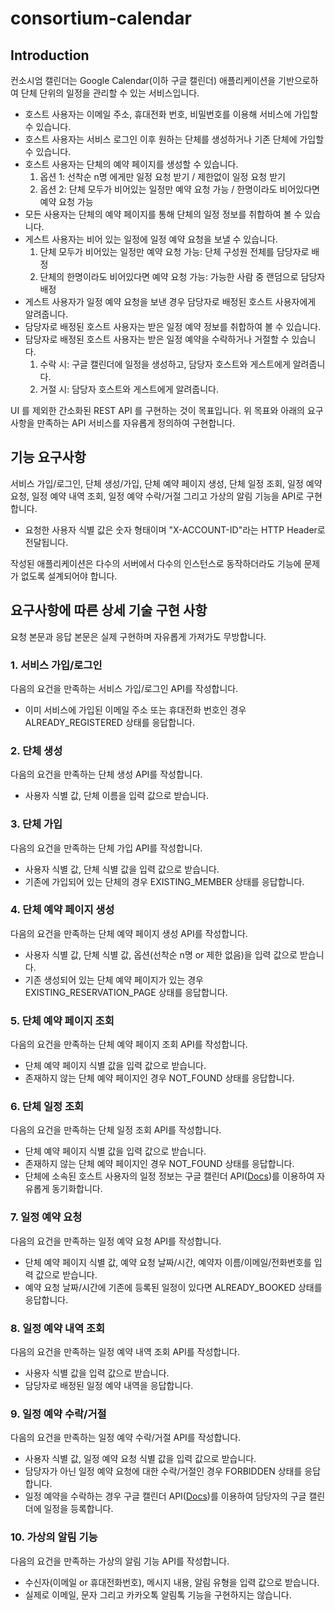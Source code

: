 # consortium-calendar

## Introduction

컨소시엄 캘린더는 Google Calendar(이하 구글 캘린더) 애플리케이션을 기반으로하여 단체 단위의 일정을 관리할 수 있는 서비스입니다.

- 호스트 사용자는 이메일 주소, 휴대전화 번호, 비밀번호를 이용해 서비스에 가입할 수 있습니다.
- 호스트 사용자는 서비스 로그인 이후 원하는 단체를 생성하거나 기존 단체에 가입할 수 있습니다.
- 호스트 사용자는 단체의 예약 페이지를 생성할 수 있습니다.
    1) 옵션 1: 선착순 n명 에게만 일정 요청 받기 / 제한없이 일정 요청 받기
    2) 옵션 2: 단체 모두가 비어있는 일정만 예약 요청 가능 / 한명이라도 비어있다면 예약 요청 가능
- 모든 사용자는 단체의 예약 페이지를 통해 단체의 일정 정보를 취합하여 볼 수 있습니다.
- 게스트 사용자는 비어 있는 일정에 일정 예약 요청을 보낼 수 있습니다.
    1) 단체 모두가 비어있는 일정만 예약 요청 가능: 단체 구성원 전체를 담당자로 배정
    2) 단체의 한명이라도 비어있다면 예약 요청 가능: 가능한 사람 중 랜덤으로 담당자 배정
- 게스트 사용자가 일정 예약 요청을 보낸 경우 담당자로 배정된 호스트 사용자에게 알려줍니다.
- 담당자로 배정된 호스트 사용자는 받은 일정 예약 정보를 취합하여 볼 수 있습니다.
- 담당자로 배정된 호스트 사용자는 받은 일정 예약을 수락하거나 거절할 수 있습니다.
    1) 수락 시: 구글 캘린더에 일정을 생성하고, 담당자 호스트와 게스트에게 알려줍니다.
    2) 거절 시: 담당자 호스트와 게스트에게 알려줍니다.

UI 를 제외한 간소화된 REST API 를 구현하는 것이 목표입니다. 위 목표와 아래의 요구사항을 만족하는 API 서비스를 자유롭게 정의하여 구현합니다.

## 기능 요구사항

서비스 가입/로그인, 단체 생성/가입, 단체 예약 페이지 생성, 단체 일정 조회, 일정 예약 요청, 일정 예약 내역 조회, 일정 예약 수락/거절 그리고 가상의 알림 기능을 API로 구현합니다.

- 요청한 사용자 식별 값은 숫자 형태이며 "X-ACCOUNT-ID"라는 HTTP Header로 전달됩니다.

작성된 애플리케이션은 다수의 서버에서 다수의 인스턴스로 동작하더라도 기능에 문제가 없도록 설계되어야 합니다.

## 요구사항에 따른 상세 기술 구현 사항

요청 본문과 응답 본문은 실제 구현하며 자유롭게 가져가도 무방합니다.

### 1. 서비스 가입/로그인

다음의 요건을 만족하는 서비스 가입/로그인 API를 작성합니다.

- 이미 서비스에 가입된 이메일 주소 또는 휴대전화 번호인 경우 ALREADY_REGISTERED 상태를 응답합니다.

### 2. 단체 생성

다음의 요건을 만족하는 단체 생성 API를 작성합니다.

- 사용자 식별 값, 단체 이름을 입력 값으로 받습니다.

### 3. 단체 가입

다음의 요건을 만족하는 단체 가입 API를 작성합니다.

- 사용자 식별 값, 단체 식별 값을 입력 값으로 받습니다.
- 기존에 가입되어 있는 단체의 경우 EXISTING_MEMBER 상태를 응답합니다.

### 4. 단체 예약 페이지 생성

다음의 요건을 만족하는 단체 예약 페이지 생성 API를 작성합니다.

- 사용자 식별 값, 단체 식별 값, 옵션(선착순 n명 or 제한 없음)을 입력 값으로 받습니다.
- 기존 생성되어 있는 단체 예약 페이지가 있는 경우 EXISTING_RESERVATION_PAGE 상태를 응답합니다.

### 5. 단체 예약 페이지 조회

다음의 요건을 만족하는 단체 예약 페이지 조회 API를 작성합니다.

- 단체 예약 페이지 식별 값을 입력 값으로 받습니다.
- 존재하지 않는 단체 예약 페이지인 경우 NOT_FOUND 상태를 응답합니다.

### 6. 단체 일정 조회

다음의 요건을 만족하는 단체 일정 조회 API를 작성합니다.

- 단체 예약 페이지 식별 값을 입력 값으로 받습니다.
- 존재하지 않는 단체 예약 페이지인 경우 NOT_FOUND 상태를 응답합니다.
- 단체에 소속된 호스트 사용자의 일정 정보는 구글 캘린더 API([Docs](https://developers.google.com/calendar/api))를 이용하여 자유롭게 동기화합니다.

### 7. 일정 예약 요청

다음의 요건을 만족하는 일정 예약 요청 API를 작성합니다.

- 단체 예약 페이지 식별 값, 예약 요청 날짜/시간, 예약자 이름/이메일/전화번호를 입력 값으로 받습니다.
- 예약 요청 날짜/시간에 기존에 등록된 일정이 있다면 ALREADY_BOOKED 상태를 응답합니다.

### 8. 일정 예약 내역 조회

다음의 요건을 만족하는 일정 예약 내역 조회 API를 작성합니다.

- 사용자 식별 값을 입력 값으로 받습니다.
- 담당자로 배정된 일정 예약 내역을 응답합니다.

### 9. 일정 예약 수락/거절

다음의 요건을 만족하는 일정 예약 수락/거절 API를 작성합니다.

- 사용자 식별 값, 일정 예약 요청 식별 값을 입력 값으로 받습니다.
- 담당자가 아닌 일정 예약 요청에 대한 수락/거절인 경우 FORBIDDEN 상태를 응답합니다.
- 일정 예약을 수락하는 경우 구글 캘린더 API([Docs](https://developers.google.com/calendar/api))를 이용하여 담당자의 구글 캘린더에 일정을 등록합니다.

### 10. 가상의 알림 기능

다음의 요건을 만족하는 가상의 알림 기능 API를 작성합니다.

- 수신자(이메일 or 휴대전화번호), 메시지 내용, 알림 유형을 입력 값으로 받습니다.
- 실제로 이메일, 문자 그리고 카카오톡 알림톡 기능을 구현하지는 않습니다.

